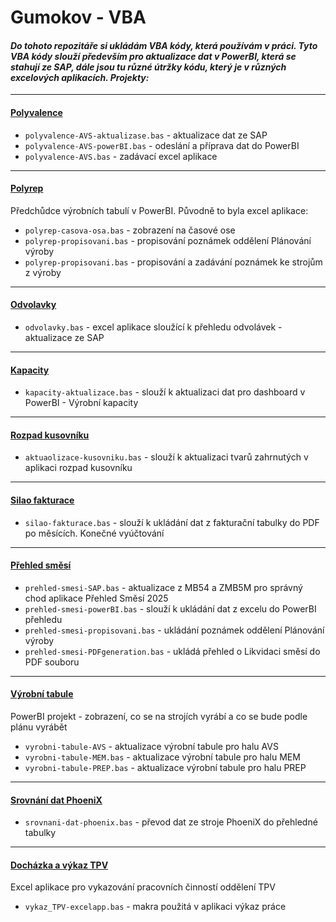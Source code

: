 # Gumokov - VBA
#### _Do tohoto repozitáře si ukládám VBA kódy, která používám v práci. Tyto VBA kódy slouží především pro aktualizace dat v PowerBI, která se stahují ze SAP, dále jsou tu různé útržky kódu, který je v různých excelových aplikacích. Projekty:_
---
#### <ins>Polyvalence</ins>
- `polyvalence-AVS-aktualizase.bas` - aktualizace dat ze SAP
- `polyvalence-AVS-powerBI.bas` - odeslání a příprava dat do PowerBI
- `polyvalence-AVS.bas` - zadávací excel aplikace
---
#### <ins>Polyrep</ins>
Předchůdce výrobních tabulí v PowerBI. Původně to byla excel aplikace:
- `polyrep-casova-osa.bas` - zobrazení na časové ose
- `polyrep-propisovani.bas` - propisování poznámek oddělení Plánování výroby
- `polyrep-propisovani.bas` - propisování a zadávání poznámek ke strojům z výroby
---
#### <ins>Odvolavky</ins>
- `odvolavky.bas` - excel aplikace sloužící k přehledu odvolávek - aktualizace ze SAP
---
#### <ins>Kapacity</ins>
- `kapacity-aktualizace.bas` - slouží k aktualizaci dat pro dashboard v PowerBI - Výrobní kapacity
---
#### <ins>Rozpad kusovníku</ins>
- `aktuaolizace-kusovniku.bas` - slouží k aktualizaci tvarů zahrnutých v aplikaci rozpad kusovníku
---
#### <ins>Silao fakturace</ins>
- `silao-fakturace.bas` - slouží k ukládání dat z fakturační tabulky do PDF po měsících. Konečné vyúčtování
---
#### <ins>Přehled směsí</ins>
- `prehled-smesi-SAP.bas` - aktualizace z MB54 a ZMB5M pro správný chod aplikace Přehled Směsí 2025
- `prehled-smesi-powerBI.bas` - slouží k ukládání dat z excelu do PowerBI přehledu
- `prehled-smesi-propisovani.bas` - ukládání poznámek oddělení Plánování výroby
- `prehled-smesi-PDFgeneration.bas` - ukládá přehled o Likvidaci směsí do PDF souboru
---
#### <ins>Výrobní tabule</ins>
PowerBI projekt - zobrazení, co se na strojích vyrábí a co se bude podle plánu vyrábět
- `vyrobni-tabule-AVS` - aktualizace výrobní tabule pro halu AVS
- `vyrobni-tabule-MEM.bas` - aktualizace výrobní tabule pro halu MEM
- `vyrobni-tabule-PREP.bas` - aktualizace výrobní tabule pro halu PREP
---
#### <ins>Srovnání dat PhoeniX</ins>
- `srovnani-dat-phoenix.bas` - převod dat ze stroje PhoeniX do přehledné tabulky
---
#### <ins>Docházka a výkaz TPV</ins>
Excel aplikace pro vykazování pracovních činností oddělení TPV
- `vykaz_TPV-excelapp.bas` - makra použitá v aplikaci výkaz práce

